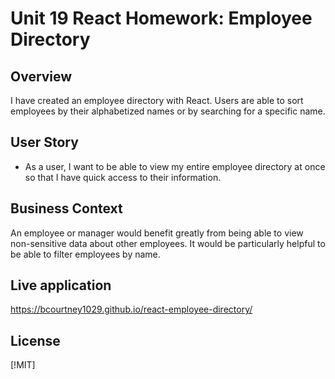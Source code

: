 # Unit 19 React Homework: Employee Directory

## Overview

I have created an employee directory with React. Users are able to sort employees by their alphabetized names or by searching for a specific name.

## User Story

* As a user, I want to be able to view my entire employee directory at once so that I have quick access to their information.

## Business Context

An employee or manager would benefit greatly from being able to view non-sensitive data about other employees. It would be particularly helpful to be able to filter employees by name.

## Live application

https://bcourtney1029.github.io/react-employee-directory/

## License

[!MIT]
